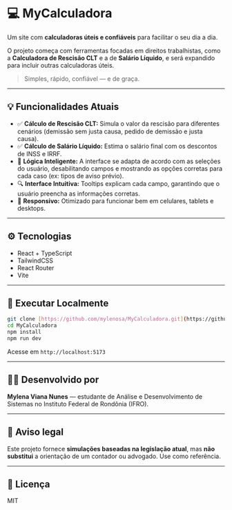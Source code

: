 # 💻 MyCalculadora

Um site com **calculadoras úteis e confiáveis** para facilitar o seu dia a dia.

O projeto começa com ferramentas focadas em direitos trabalhistas, como a **Calculadora de Rescisão CLT** e a de **Salário Líquido**, e será expandido para incluir outras calculadoras úteis.

> Simples, rápido, confiável — e de graça.

---

## 💡 Funcionalidades Atuais

- ✅ **Cálculo de Rescisão CLT:** Simula o valor da rescisão para diferentes cenários (demissão sem justa causa, pedido de demissão e justa causa).
- ✅ **Cálculo de Salário Líquido:** Estima o salário final com os descontos de INSS e IRRF.
- 🧠 **Lógica Inteligente:** A interface se adapta de acordo com as seleções do usuário, desabilitando campos e mostrando as opções corretas para cada caso (ex: tipos de aviso prévio).
- 🔍 **Interface Intuitiva:** Tooltips explicam cada campo, garantindo que o usuário preencha as informações corretas.
- 📱 **Responsivo:** Otimizado para funcionar bem em celulares, tablets e desktops.

---

## ⚙️ Tecnologias

- React + TypeScript
- TailwindCSS
- React Router
- Vite

---

## 🚀 Executar Localmente

```bash
git clone [https://github.com/mylenosa/MyCalculadora.git](https://github.com/mylenosa/MyCalculadora.git)
cd MyCalculadora
npm install
npm run dev
```

Acesse em `http://localhost:5173`

---

## 🙋‍♀️ Desenvolvido por

**Mylena Viana Nunes** — estudante de Análise e Desenvolvimento de Sistemas no Instituto Federal de Rondônia (IFRO).

---

## 📌 Aviso legal

Este projeto fornece **simulações baseadas na legislação atual**, mas **não substitui** a orientação de um contador ou advogado. Use como referência.

---

## 📄 Licença

MIT

